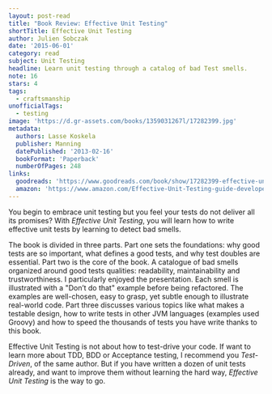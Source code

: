 ```yaml
---
layout: post-read
title: "Book Review: Effective Unit Testing"
shortTitle: Effective Unit Testing
author: Julien Sobczak
date: '2015-06-01'
category: read
subject: Unit Testing
headline: Learn unit testing through a catalog of bad Test smells.
note: 16
stars: 4
tags:
  - craftsmanship
unofficialTags:
  - testing
image: 'https://d.gr-assets.com/books/1359031267l/17282399.jpg'
metadata:
  authors: Lasse Koskela
  publisher: Manning
  datePublished: '2013-02-16'
  bookFormat: 'Paperback'
  numberOfPages: 248
links:
  goodreads: 'https://www.goodreads.com/book/show/17282399-effective-unit-testing'
  amazon: 'https://www.amazon.com/Effective-Unit-Testing-guide-developers/dp/1935182579/'
---
```


You begin to embrace unit testing but you feel your tests do not deliver all its promises? With *Effective Unit Testing*, you will learn how to write effective unit tests by learning to detect bad smells.

The book is divided in three parts. Part one sets the foundations: why good tests are so important, what defines a good tests, and why test doubles are essential. Part two is the core of the book. A catalogue of bad smells organized around good tests qualities: readability, maintainability and trustworthiness. I particularly enjoyed the presentation. Each smell is illustrated with a "Don’t do that" example before being refactored. The examples are well-chosen, easy to grasp, yet subtle enough to illustrate real-world code. Part three discusses various topics like what makes a testable design, how to write tests in other JVM languages (examples used Groovy) and how to speed the thousands of tests you have write thanks to this book.

Effective Unit Testing is not about how to test-drive your code. If want to learn more about TDD, BDD or Acceptance testing, I recommend you *Test-Driven*, of the same author. But if you have written a dozen of unit tests already, and want to improve them without learning the hard way, *Effective Unit Testing* is the way to go.
